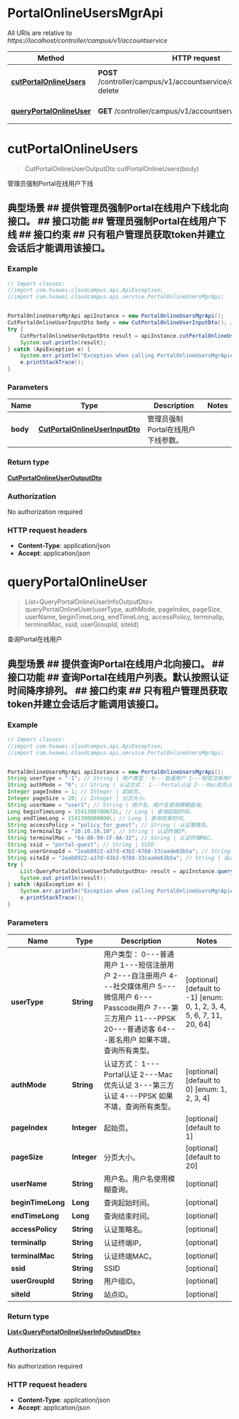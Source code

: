 # PortalOnlineUsersMgrApi

All URIs are relative to *https://localhost/controller/campus/v1/accountservice*

Method | HTTP request | Description
------------- | ------------- | -------------
[**cutPortalOnlineUsers**](PortalOnlineUsersMgrApi.md#cutPortalOnlineUsers) | **POST** /controller/campus/v1/accountservice/onlineusers/batch-delete | 管理员强制Portal在线用户下线
[**queryPortalOnlineUser**](PortalOnlineUsersMgrApi.md#queryPortalOnlineUser) | **GET** /controller/campus/v1/accountservice/onlineusers | 查询Portal在线用户


<a name="cutPortalOnlineUsers"></a>
# **cutPortalOnlineUsers**
> CutPortalOnlineUserOutputDto cutPortalOnlineUsers(body)

管理员强制Portal在线用户下线

## 典型场景 ##  提供管理员强制Portal在线用户下线北向接口。 ## 接口功能 ##  管理员强制Portal在线用户下线 ## 接口约束 ##  只有租户管理员获取token并建立会话后才能调用该接口。 

### Example
```java
// Import classes:
//import com.huawei.cloudcampus.api.ApiException;
//import com.huawei.cloudcampus.api.service.PortalOnlineUsersMgrApi;


PortalOnlineUsersMgrApi apiInstance = new PortalOnlineUsersMgrApi();
CutPortalOnlineUserInputDto body = new CutPortalOnlineUserInputDto(); // CutPortalOnlineUserInputDto | 管理员强制Portal在线用户下线参数。
try {
    CutPortalOnlineUserOutputDto result = apiInstance.cutPortalOnlineUsers(body);
    System.out.println(result);
} catch (ApiException e) {
    System.err.println("Exception when calling PortalOnlineUsersMgrApi#cutPortalOnlineUsers");
    e.printStackTrace();
}
```

### Parameters

Name | Type | Description  | Notes
------------- | ------------- | ------------- | -------------
 **body** | [**CutPortalOnlineUserInputDto**](CutPortalOnlineUserInputDto.md)| 管理员强制Portal在线用户下线参数。 |

### Return type

[**CutPortalOnlineUserOutputDto**](CutPortalOnlineUserOutputDto.md)

### Authorization

No authorization required

### HTTP request headers

 - **Content-Type**: application/json
 - **Accept**: application/json

<a name="queryPortalOnlineUser"></a>
# **queryPortalOnlineUser**
> List&lt;QueryPortalOnlineUserInfoOutputDto&gt; queryPortalOnlineUser(userType, authMode, pageIndex, pageSize, userName, beginTimeLong, endTimeLong, accessPolicy, terminalIp, terminalMac, ssid, userGroupId, siteId)

查询Portal在线用户

## 典型场景 ##  提供查询Portal在线用户北向接口。 ## 接口功能 ##  查询Portal在线用户列表。默认按照认证时间降序排列。 ## 接口约束 ##  只有租户管理员获取token并建立会话后才能调用该接口。 

### Example
```java
// Import classes:
//import com.huawei.cloudcampus.api.ApiException;
//import com.huawei.cloudcampus.api.service.PortalOnlineUsersMgrApi;


PortalOnlineUsersMgrApi apiInstance = new PortalOnlineUsersMgrApi();
String userType = "-1"; // String | 用户类型： 0---普通用户 1---短信注册用户 2---自注册用户 4---社交媒体用户 5---微信用户 6---Passcode用户 7---第三方用户 11---PPSK 20---普通访客 64---匿名用户 如果不填，查询所有类型。 
String authMode = "0"; // String | 认证方式： 1---Portal认证 2---Mac优先认证 3---第三方认证 4---PPSK 如果不填，查询所有类型。 
Integer pageIndex = 1; // Integer | 起始页。
Integer pageSize = 20; // Integer | 分页大小。
String userName = "user1"; // String | 用户名。用户名使用模糊查询。
Long beginTimeLong = 1541389780672L; // Long | 查询起始时间。
Long endTimeLong = 1541390000000L; // Long | 查询结束时间。
String accessPolicy = "policy_for_guest"; // String | 认证策略名。
String terminalIp = "10.10.10.10"; // String | 认证终端IP。
String terminalMac = "64-80-99-CF-8A-32"; // String | 认证终端MAC。
String ssid = "portal-guest"; // String | SSID
String userGroupId = "2eab8922-a37d-43b2-9788-33caade63b5a"; // String | 用户组ID。
String siteId = "2eab8922-a37d-43b2-9788-33caade63b5a"; // String | 站点ID。
try {
    List<QueryPortalOnlineUserInfoOutputDto> result = apiInstance.queryPortalOnlineUser(userType, authMode, pageIndex, pageSize, userName, beginTimeLong, endTimeLong, accessPolicy, terminalIp, terminalMac, ssid, userGroupId, siteId);
    System.out.println(result);
} catch (ApiException e) {
    System.err.println("Exception when calling PortalOnlineUsersMgrApi#queryPortalOnlineUser");
    e.printStackTrace();
}
```

### Parameters

Name | Type | Description  | Notes
------------- | ------------- | ------------- | -------------
 **userType** | **String**| 用户类型： 0---普通用户 1---短信注册用户 2---自注册用户 4---社交媒体用户 5---微信用户 6---Passcode用户 7---第三方用户 11---PPSK 20---普通访客 64---匿名用户 如果不填，查询所有类型。  | [optional] [default to -1] [enum: 0, 1, 2, 3, 4, 5, 6, 7, 11, 20, 64]
 **authMode** | **String**| 认证方式： 1---Portal认证 2---Mac优先认证 3---第三方认证 4---PPSK 如果不填，查询所有类型。  | [optional] [default to 0] [enum: 1, 2, 3, 4]
 **pageIndex** | **Integer**| 起始页。 | [optional] [default to 1]
 **pageSize** | **Integer**| 分页大小。 | [optional] [default to 20]
 **userName** | **String**| 用户名。用户名使用模糊查询。 | [optional]
 **beginTimeLong** | **Long**| 查询起始时间。 | [optional]
 **endTimeLong** | **Long**| 查询结束时间。 | [optional]
 **accessPolicy** | **String**| 认证策略名。 | [optional]
 **terminalIp** | **String**| 认证终端IP。 | [optional]
 **terminalMac** | **String**| 认证终端MAC。 | [optional]
 **ssid** | **String**| SSID | [optional]
 **userGroupId** | **String**| 用户组ID。 | [optional]
 **siteId** | **String**| 站点ID。 | [optional]

### Return type

[**List&lt;QueryPortalOnlineUserInfoOutputDto&gt;**](QueryPortalOnlineUserInfoOutputDto.md)

### Authorization

No authorization required

### HTTP request headers

 - **Content-Type**: application/json
 - **Accept**: application/json

